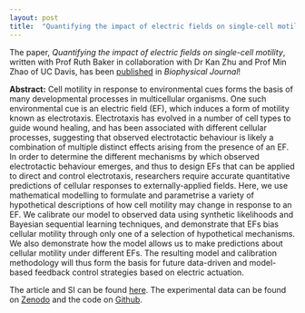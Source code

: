 ```yaml
---
layout: post
title:  "Quantifying the impact of electric fields on single-cell motility: published!"
---
```


The paper, *Quantifying the impact of electric fields on single-cell motility*,
written with Prof Ruth Baker
in collaboration with Dr Kan Zhu and Prof Min Zhao of UC Davis, has been
[published](https://doi.org/10.1016/j.bpj.2021.06.034)
in *Biophysical Journal*!

**Abstract:**
Cell motility in response to environmental cues forms the basis of many developmental processes in multicellular organisms.
One such environmental cue is an electric field (EF), which induces a form of motility known as electrotaxis.
Electrotaxis has evolved in a number of cell types to guide wound healing, and has been associated with different cellular processes, suggesting that observed electrotactic behaviour is likely a combination of multiple distinct effects arising from the presence of an EF.
In order to determine the different mechanisms by which observed electrotactic behaviour emerges, and thus to design EFs that can be applied to direct and control electrotaxis, researchers require accurate quantitative predictions of cellular responses to externally-applied fields.
Here, we use mathematical modelling to formulate and parametrise a variety of hypothetical descriptions of how cell motility may change in response to an EF.
We calibrate our model to observed data using synthetic likelihoods and Bayesian sequential learning techniques, and demonstrate that EFs bias cellular motility through only one of a selection of hypothetical mechanisms.
We also demonstrate how the model allows us to make predictions about cellular motility under different EFs.
The resulting model and calibration methodology will thus form the basis for future data-driven and model-based feedback control strategies based on electric actuation.

The article and SI can be found [here](/assets/pdfs/Prescott2021-BiophysJ.pdf).
The experimental data can be found on [Zenodo](https://doi.org/10.5281/zenodo.4749429)
and the code on [Github](https://github.com/tpprescott/electro).
